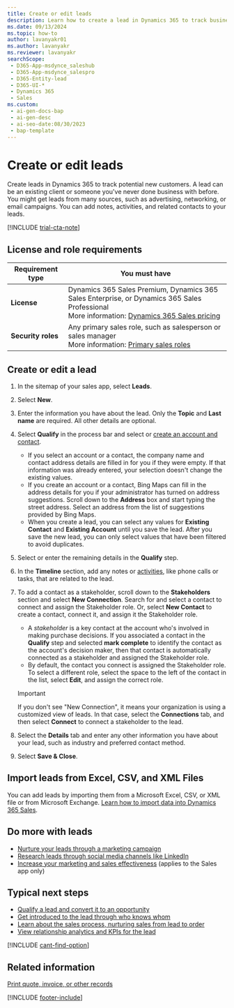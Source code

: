 ```yaml
---
title: Create or edit leads
description: Learn how to create a lead in Dynamics 365 to track business prospects and add notes, activities, and related contacts.
ms.date: 09/13/2024
ms.topic: how-to
author: lavanyakr01
ms.author: lavanyakr
ms.reviewer: lavanyakr
searchScope:
 - D365-App-msdynce_saleshub
 - D365-App-msdynce_salespro
 - D365-Entity-lead
 - D365-UI-*
 - Dynamics 365
 - Sales
ms.custom:
 - ai-gen-docs-bap
 - ai-gen-desc
 - ai-seo-date:08/30/2023
 - bap-template
---
```


# Create or edit leads

Create leads in Dynamics 365 to track potential new customers. A lead can be an existing client or someone you've never done business with before. You might get leads from many sources, such as advertising, networking, or email campaigns. You can add notes, activities, and related contacts to your leads.

[!INCLUDE [trial-cta-note](../includes/trial-cta-note.md)]

## License and role requirements

| Requirement type | You must have |
|-----------------------|---------|
| **License** | Dynamics 365 Sales Premium, Dynamics 365 Sales Enterprise, or Dynamics 365 Sales Professional<br/>More information: [Dynamics 365 Sales pricing](https://dynamics.microsoft.com/sales/pricing/) |
| **Security roles** | Any primary sales role, such as salesperson or sales manager<br/> More information: [Primary sales roles](security-roles-for-sales.md#primary-sales-roles) |

## Create or edit a lead

1. In the sitemap of your sales app, select **Leads**.

1. Select **New**.

1. Enter the information you have about the lead. Only the **Topic** and **Last name** are required. All other details are optional.

1. Select **Qualify** in the process bar and select or [create an account and contact](accounts-contacts.md).

    - If you select an account or a contact, the company name and contact address details are filled in for you if they were empty. If that information was already entered, your selection doesn't change the existing values.
    - If you create an account or a contact, Bing Maps can fill in the address details for you if your administrator has turned on address suggestions. Scroll down to the **Address** box and start typing the street address. Select an address from the list of suggestions provided by Bing Maps.
    - When you create a lead, you can select any values for **Existing Contact** and **Existing Account** until you save the lead. After you save the new lead, you can only select values that have been filtered to avoid duplicates.

1. Select or enter the remaining details in the **Qualify** step.

1. In the **Timeline** section, add any notes or [activities](manage-activities.md), like phone calls or tasks, that are related to the lead.

1. To add a contact as a stakeholder, scroll down to the **Stakeholders** section and select **New Connection**. Search for and select a contact to connect and assign the Stakeholder role. Or, select **New Contact** to create a contact, connect it, and assign it the Stakeholder role.

    - A *stakeholder* is a key contact at the account who's involved in making purchase decisions. If you associated a contact in the **Qualify** step and selected **mark complete** to identify the contact as the account's decision maker, then that contact is automatically connected as a stakeholder and assigned the Stakeholder role.
    - By default, the contact you connect is assigned the Stakeholder role. To select a different role, select the space to the left of the contact in the list, select **Edit**, and assign the correct role.
  
   > [!IMPORTANT]
   > If you don't see "New Connection", it means your organization is using a customized view of leads. In that case, select the **Connections** tab, and then select **Connect** to connect a stakeholder to the lead.

1. Select the **Details** tab and enter any other information you have about your lead, such as industry and preferred contact method.

1. Select **Save & Close**.

## Import leads from Excel, CSV, and XML Files

You can add leads by importing them from a Microsoft Excel, CSV, or XML file or from Microsoft Exchange. [Learn how to import data into Dynamics 365 Sales](import-data.md).

## Do more with leads

- [Nurture your leads through a marketing campaign](../sales-enterprise/get-started-app-marketing-sales.md)
- [Research leads through social media channels like LinkedIn](../insights-insideview/insights-powered-by-insideview.md)
- [Increase your marketing and sales effectiveness](../versium-predict/versium-predict.md) (applies to the Sales app only)

## Typical next steps

- [Qualify a lead and convert it to an opportunity](qualify-lead-convert-opportunity-sales.md)
- [Get introduced to the lead through who knows whom](who-knows-whom.md)
- [Learn about the sales process, nurturing sales from lead to order](nurture-sales-from-lead-order-sales.md)
- [View relationship analytics and KPIs for the lead](relationship-analytics.md)

[!INCLUDE [cant-find-option](../includes/cant-find-option.md)]

## Related information

[Print quote, invoice, or other records](print-records.md)

[!INCLUDE [footer-include](../includes/footer-banner.md)]
